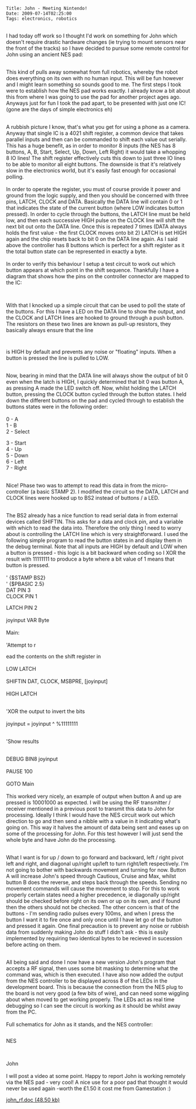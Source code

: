     Title: John - Meeting Nintendo!
    Date: 2009-07-14T02:25:00
    Tags: electronics, robotics
<!-- more -->

<p><br />I had today off work so I thought I'd work on something for John which doesn't require drastic hardware changes (ie trying to mount sensors near the front of the tracks) so I have decided to pursue some remote control for John using an ancient NES pad:</p>
<p><img src="/blogengine/image.axd?picture=2009%2f7%2fnes_pad.jpg" alt="" /><br /><br />This kind of pulls away somewhat from full robotics, whereby the robot does everything on its own with no human input. This will be fun however and I might learn something so sounds good to me. The first steps I took were to establish how the NES pad works exactly. I already know a bit about this from where I was going to use the pad for another project ages ago. Anyways just for fun I took the pad apart, to be presented with just one IC! (gone are the days of simple electronics eh)</p>
<p><img src="/blogengine/image.axd?picture=2009%2f7%2fnes_pad_inside.jpg" alt="" /><br /><br />A rubbish picture I know, that's what you get for using a phone as a camera. Anyway that single IC is a 4021 shift register, a common device that takes parallel inputs and then can be commanded to shift each value out serially. This has a huge benefit, as in order to monitor 8 inputs (the NES has 8 buttons, A, B, Start, Select, Up, Down, Left Right) it would take a whopping 8 IO lines! The shift register effectively cuts this down to just three IO lines to be able to monitor all eight buttons. The downside is that it's relatively slow in the electronics world, but it's easily fast enough for occasional polling.<br /><br />In order to operate the register, you must of course provide it power and ground from the logic supply, and then you should be concerned with three pins, LATCH, CLOCK and DATA. Basically the DATA line will contain 0 or 1 that indicates the state of the current button (where LOW indicates button pressed). In order to cycle through the buttons, the LATCH line must be held low, and then each successive HIGH pulse on the CLOCK line will shift the next bit out onto the DATA line. Once this is repeated 7 times (DATA always holds the first value - the first CLOCK moves onto bit 2) LATCH is set HIGH again and the chip resets back to bit 0 on the DATA line again. As I said above the controller has 8 buttons which is perfect for a shift register as it the total button state can be represented in exactly a byte.<br /><br />In order to verify this behaviour I setup a test circuit to work out which button appears at which point in the shift sequence. Thankfully I have a diagram that shows how the pins on the controller connector are mapped to the IC:</p>
<p><img src="/blogengine/image.axd?picture=2009%2f7%2fnes_pinout.jpg" alt="" /></p>
<p><br />With that I knocked up a simple circuit that can be used to poll the state of the buttons. For this I have a LED on the DATA line to show the output, and the CLOCK and LATCH lines are hooked to ground through a push button. The resistors on these two lines are known as pull-up resistors, they basically always ensure that the line</p>
<p><img src="/blogengine/image.axd?picture=2009%2f7%2fnes_test_circuit.jpg" alt="" /></p>
<p><img src="/blogengine/image.axd?picture=2009%2f7%2fnes_test_sch.jpg" alt="" /></p>
<p>is HIGH by default and prevents any noise or "floating" inputs. When a button is pressed the line is pulled to LOW.</p>
<p><br />Now, bearing in mind that the DATA line will always show the output of bit 0 even when the latch is HIGH, I quickly determined that bit 0 was button A, as pressing A made the LED switch off. Now, whilst holding the LATCH button, pressing the CLOCK button cycled through the button states. I held down the different buttons on the pad and cycled through to establish the buttons states were in the following order:<br /><br />0 - A<br />1 - B<br />2 - Select</p>
<p>3 - Start<br />4 - Up<br />5 - Down<br />6 - Left<br />7 - Right</p>
<p><br />Nice! Phase two was to attempt to read this data in from the micro-controller (a basic STAMP 2). I modified the circuit so the DATA, LATCH and CLOCK lines were hooked up to BS2 instead of buttons / a LED.</p>
<p><img src="/blogengine/image.axd?picture=2009%2f7%2fnes_bs2_test_sch.jpg" alt="" /><br /><br />The BS2 already has a nice function to read serial data in from external devices called SHIFTIN. This asks for a data and clock pin, and a variable with which to read the data into. Therefore the only thing I need to worry about is controlling the LATCH line which is very straightforward. I used the following simple program to read the button states in and display them in the debug terminal. Note that all inputs are HIGH by default and LOW when a button is pressed - this logic is a bit backward when coding so I XOR the result with 11111111 to produce a byte where a bit value of 1 means that button is pressed.<br /><br />' {$STAMP BS2}<br />' {$PBASIC 2.5} <br />DAT PIN 3 <br />CLOCK PIN 1</p>
<p>LATCH PIN 2<br /><br />joyinput VAR Byte<br /><br />Main:<br /><br />'Attempt to r</p>
<p>ead the contents on the shift register in<br /><br />LOW LATCH<br /><br />SHIFTIN DAT, CLOCK, MSBPRE, [joyinput]<br /><br />HIGH LATCH</p>
<p><br />'XOR the output to invert the bits<br /><br />joyinput = joyinput ^ %11111111</p>
<p><br />'Show results</p>
<p><br />DEBUG BIN8 joyinput<br /><br />PAUSE 100<br /><br />GOTO Main<br /><br />This worked very nicely, an example of output when button A and up are pressed is 10001000 as expected. I will be using the RF transmitter / receiver mentioned in a previous post to transmit this data to John for processing. Ideally I think I would have the NES circuit work out which direction to go and then send a nibble with a value in it indicating what's going on. This way it halves the amount of data being sent and eases up on some of the processing for John. For this test however I will just send the whole byte and have John do the processing.</p>
<p><br />What I want is for up / down to go forward and backward, left / right pivot left and right, and diagonal up/right up/left to turn right/left respectively. I'm not going to bother with backwards movement and turning for now. Button A will increase John's speed through Cautious, Cruise and Max, whilst button B does the reverse, and steps back through the speeds. Sending no movement commands will cause the movement to stop. For this to work properly certain states need a higher precedence, ie diagonally up/right should be checked before right on its own or up on its own, and if found then the others should not be checked. The other concern is that of the buttons - I'm sending radio pulses every 100ms, and when I press the button I want it to fire once and only once until I have let go of the button and pressed it again. One final precaution is to prevent any noise or rubbish data from suddenly making John do stuff I didn't ask - this is easily implemented by requiring two identical bytes to be recieved in sucession before acting on them.</p>
<p><br />All being said and done I now have a new version John's program that accepts a RF signal, then uses some bit masking to determine what the command was, which is then executed. I have also now added the output from the NES controller to be displayed across 8 of the LEDs in the development board. This is because the connection from the NES plug to the board is not very good (a few bits of wire), and can need some wiggling about when moved to get working properly. The LEDs act as real time debugging so I can see the circuit is working as it should be whilst away from the PC.<br /><br />Full schematics for John as it stands, and the NES controller:</p>
<p><img src="/blogengine/image.axd?picture=2009%2f7%2fnes_sch.jpg" alt="" /></p>
<p>NES</p>
<p><img src="/blogengine/image.axd?picture=2009%2f7%2fnes_full.jpg" alt="" /></p>
<p><br />John<br /><br />I will post a video at some point. Happy to report John is working remotely via the NES pad - very cool! A nice use for a poor pad that thought it would never be used again -worth the &pound;1.50 it cost me from Gamestation :)</p>
<p><a href="/blogengine/file.axd?file=2009%2f7%2fjohn_rf.doc">john_rf.doc (48.50 kb)</a></p>